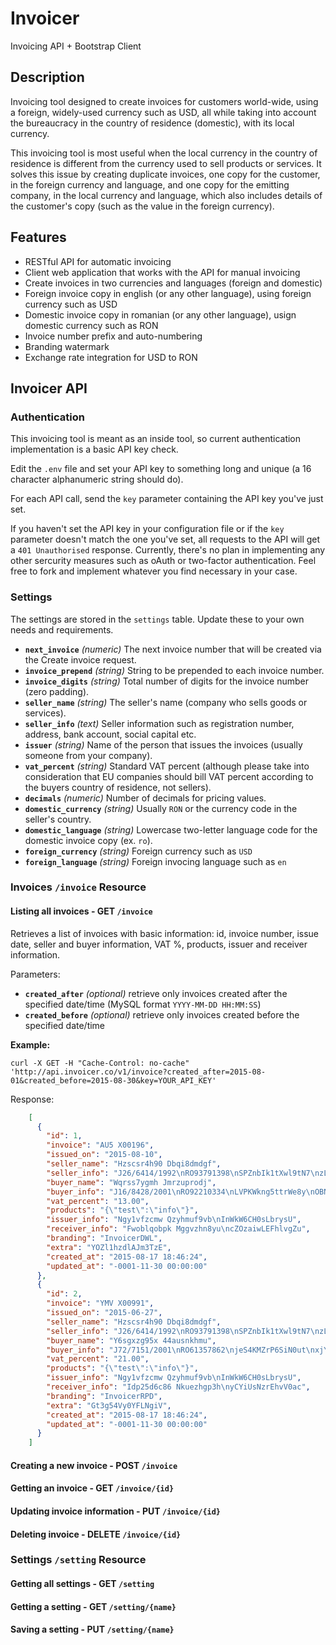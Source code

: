# Invoicer

Invoicing API + Bootstrap Client

## Description

Invoicing tool designed to create invoices for customers world-wide, using a foreign, widely-used currency such as USD, all while taking into account the bureaucracy in the country of residence (domestic), with its local currency.

This invoicing tool is most useful when the local currency in the country of residence is different from the currency used to sell products or services. It solves this issue by creating duplicate invoices, one copy for the customer, in the foreign currency and language, and one copy for the emitting company, in the local currency and language, which also includes details of the customer's copy (such as the value in the foreign currency).

## Features

* RESTful API for automatic invoicing
* Client web application that works with the API for manual invoicing
* Create invoices in two currencies and languages (foreign and domestic)
* Foreign invoice copy in english (or any other language), using foreign currency such as USD
* Domestic invoice copy in romanian (or any other language), usign domestic currency such as RON
* Invoice number prefix and auto-numbering
* Branding watermark
* Exchange rate integration for USD to RON

## Invoicer API

### Authentication

This invoicing tool is meant as an inside tool, so current authentication implementation is a basic API key check.

Edit the `.env` file and set your API key to something long and unique (a 16 character alphanumeric string should do).

For each API call, send the `key` parameter containing the API key you've just set.

If you haven't set the API key in your configuration file or if the `key` parameter doesn't match the one you've set, all requests to the API will get a `401 Unauthorised` response. Currently, there's no plan in implementing any other sercurity measures such as oAuth or two-factor authentication. Feel free to fork and implement whatever you find necessary in your case.

### Settings

The settings are stored in the `settings` table. Update these to your own needs and requirements. 

* **`next_invoice`** *(numeric)* The next invoice number that will be created via the Create invoice request.
* **`invoice_prepend`** *(string)* String to be prepended to each invoice number.
* **`invoice_digits`** *(string)* Total number of digits for the invoice number (zero padding).
* **`seller_name`** *(string)* The seller's name (company who sells goods or services).
* **`seller_info`** *(text)* Seller information such as registration number, address, bank account, social capital etc.
* **`issuer`** *(string)* Name of the person that issues the invoices (usually someone from your company).
* **`vat_percent`** *(string)* Standard VAT percent (although please take into consideration that EU companies should bill VAT percent according to the buyers country of residence, not sellers).
* **`decimals`** *(numeric)* Number of decimals for pricing values.
* **`domestic_currency`** *(string)* Usually `RON` or the currency code in the seller's country.
* **`domestic_language`** *(string)* Lowercase two-letter language code for the domestic invoice copy (ex. `ro`).
* **`foreign_currency`** *(string)* Foreign currency such as `USD`
* **`foreign_language`** *(string)* Foreign invocing language such as `en`

### Invoices `/invoice` Resource

#### Listing all invoices - GET `/invoice`

Retrieves a list of invoices with basic information: id, invoice number, issue date, seller and buyer information, VAT %, products, issuer and receiver information.

Parameters:

* **`created_after`** *(optional)* retrieve only invoices created after the specified date/time (MySQL format `YYYY-MM-DD HH:MM:SS`)
* **`created_before`** *(optional)* retrieve only invoices created before the specified date/time

**Example:**

    curl -X GET -H "Cache-Control: no-cache" 'http://api.invoicer.co/v1/invoice?created_after=2015-08-01&created_before=2015-08-30&key=YOUR_API_KEY'
    
Response:

```json
    [
      {
        "id": 1,
        "invoice": "AU5 X00196",
        "issued_on": "2015-08-10",
        "seller_name": "Hzscsr4h90 Dbqi8dmdgf",
        "seller_info": "J26/6414/1992\nRO93791398\nSPZnbIk1tXwl9tN7\nzLHjiabgizWcyi6w\nWadiya\noNi08E1o6VgVAGYp",
        "buyer_name": "Wqrss7ygmh Jmrzuprodj",
        "buyer_info": "J16/8428/2001\nRO92210334\nLVPKWkng5ttrWe8y\nOBNrlvRRE5PySbsT\nWadiya\n5BnHUFQpNkSe5pHD",
        "vat_percent": "13.00",
        "products": "{\"test\":\"info\"}",
        "issuer_info": "Ngy1vfzcmw Qzyhmuf9vb\nInWkW6CH0sLbrysU",
        "receiver_info": "Fwoblqobpk Mggvzhn8yu\ncZOzaiwLEFhlvgZu",
        "branding": "InvoicerDWL",
        "extra": "YOZl1hzdlAJm3TzE",
        "created_at": "2015-08-17 18:46:24",
        "updated_at": "-0001-11-30 00:00:00"
      },
      {
        "id": 2,
        "invoice": "YMV X00991",
        "issued_on": "2015-06-27",
        "seller_name": "Hzscsr4h90 Dbqi8dmdgf",
        "seller_info": "J26/6414/1992\nRO93791398\nSPZnbIk1tXwl9tN7\nzLHjiabgizWcyi6w\nWadiya\noNi08E1o6VgVAGYp",
        "buyer_name": "Y6sgxzg95x 44ausnkhmu",
        "buyer_info": "J72/7151/2001\nRO61357862\njeS4KMZrP6SiN0ut\nxjY856yCUumUdBJu\nWadiya\nCk7Men891ZBIctiF",
        "vat_percent": "21.00",
        "products": "{\"test\":\"info\"}",
        "issuer_info": "Ngy1vfzcmw Qzyhmuf9vb\nInWkW6CH0sLbrysU",
        "receiver_info": "Idp25d6c86 Nkuezhgp3h\nyCYiUsNzrEhvV0ac",
        "branding": "InvoicerRPD",
        "extra": "Gt3g54Vy0YFLNgiV",
        "created_at": "2015-08-17 18:46:24",
        "updated_at": "-0001-11-30 00:00:00"
      }
    ]
```

#### Creating a new invoice - POST `/invoice`

#### Getting an invoice - GET `/invoice/{id}`

#### Updating invoice information - PUT `/invoice/{id}`

#### Deleting invoice - DELETE `/invoice/{id}`

### Settings `/setting` Resource

#### Getting all settings - GET `/setting`

#### Getting a setting - GET `/setting/{name}`

#### Saving a setting - PUT `/setting/{name}`
